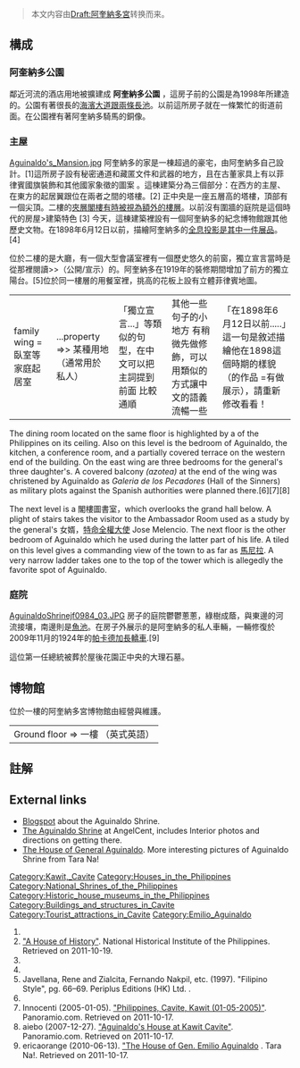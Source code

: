> 本文内容由[Draft:阿奎納多宮](https://zh.wikipedia.org/wiki/Draft:阿奎納多宮)转换而来。


## 構成

### 阿奎納多公園

鄰近河流的酒店用地被擴建成 **阿奎納多公園** ，這房子前的公園是為1998年所建造的。公園有著很長的[海濱大道跟兩條長池](https://zh.wikipedia.org/wiki/promenade "wikilink")。以前這所房子就在一條繁忙的街道前面。在公園裡有著阿奎納多騎馬的銅像。

### 主屋

[Aguinaldo's_Mansion.jpg](https://zh.wikipedia.org/wiki/File:Aguinaldo's_Mansion.jpg "fig:Aguinaldo's_Mansion.jpg") 阿奎納多的家是一棟超過的豪宅，由阿奎納多自己設計。\[1\]這所房子設有秘密通道和藏匿文件和武器的地方，且在古董家具上有以菲律賓國旗裝飾和其他國家象徵的圖案 。這棟建築分為三個部分：在西方的主屋、在東方的起居翼跟位在兩者之間的塔樓。\[2\] 正中央是一座五層高的塔樓，頂部有一個尖頂。二樓的[夾層閣樓有時被視為額外的樓層](https://zh.wikipedia.org/wiki/夹层 "wikilink")。以前沒有圍牆的庭院是這個時代的房屋\>建築特色 \[3\] 今天，這棟建築裡設有一個阿奎納多的紀念博物館跟其他歷史文物。在1898年6月12日以前，描繪阿奎納多的[全息投影是其中一件展品](../Page/全息摄影.md "wikilink")。\[4\]

位於二樓的是大廳，有一個大型會議室裡有一個歷史悠久的前窗，獨立宣言當時是從那裡閱讀\>\>（公開/宣示）的。阿奎納多在1919年的裝修期間增加了前方的獨立陽台。\[5\]位於同一樓層的用餐室裡，挑高的花板上設有立體菲律賓地圖。

|                        |                                |                                   |                                       |                                                               |
| ---------------------- | ------------------------------ | --------------------------------- | ------------------------------------- | ------------------------------------------------------------- |
| family wing = 臥室等家庭起居室 | ...property =\>\> 某種用地（通常用於私人） | 「獨立宣言...」等類似的句型，在中文可以把主詞提到前面 比較通順 | 其他一些句子的小地方 有稍微先做修飾，可以用類似的方式讓中文的語義流暢一些 | 「在1898年6月12日以前.....」這一句是敘述描繪他在1898這個時期的樣貌（的作品 =有做展示），請重新修改看看！ |

The dining room located on the same floor is highlighted by a  of the Philippines on its ceiling. Also on this level is the bedroom of Aguinaldo, the kitchen, a conference room, and a partially covered terrace on the western end of the building. On the east wing are three bedrooms for the general's three daughter's. A covered balcony *(azotea)* at the end of the wing was christened by Aguinaldo as *Galeria de los Pecadores* (Hall of the Sinners) as military plots against the Spanish authorities were planned there.\[6\]\[7\]\[8\]

The next level is a 閣樓圖書室，which overlooks the grand hall below. A plight of stairs takes the visitor to the Ambassador Room used as a study by the general's 女婿，[特命全權大使](../Page/特命全權大使.md "wikilink") Jose Melencio. The next floor is the other bedroom of Aguinaldo which he used during the latter part of his life. A tiled  on this level gives a commanding view of the town to as far as [馬尼拉](../Page/马尼拉.md "wikilink"). A very narrow ladder takes one to the top of the tower which is allegedly the favorite spot of Aguinaldo.

### 庭院

[AguinaldoShrinejf0984_03.JPG](https://zh.wikipedia.org/wiki/File:AguinaldoShrinejf0984_03.JPG "fig:AguinaldoShrinejf0984_03.JPG") 房子的庭院鬱鬱蔥蔥，綠樹成蔭，與東邊的河流接壤，南邊則是[魚池](https://zh.wikipedia.org/wiki/魚池 "wikilink")。在房子外展示的是阿奎納多的私人車輛，一輛修復於2009年11月的1924年的[帕卡德](https://zh.wikipedia.org/wiki/帕卡德 "wikilink")[加長轎車](../Page/加长轿车.md "wikilink").\[9\]

這位第一任總統被葬於屋後花園正中央的大理石墓。

## 博物館

位於一樓的阿奎納多宮博物館由經營與維護。

|                            |
| -------------------------- |
| Ground floor =\> 一樓 （英式英語） |

## 註解

## External links

  - [Blogspot](http://angeloaguinaldo.blogspot.com/) about the Aguinaldo Shrine.
  - [The Aguinaldo Shrine](http://angelcent.blogspot.com/2011/05/aguinaldo-shrine.html) at AngelCent, includes Interior photos and directions on getting there.
  - [The House of General Aguinaldo](https://web.archive.org/web/20110117013531/http://tara-na.com/2010/06/house-of-gen-emilio-aguinaldo-shrine-kawit-cavite-philippines-independence/). More interesting pictures of Aguinaldo Shrine from Tara Na\!

[Category:Kawit,_Cavite](https://zh.wikipedia.org/wiki/Category:Kawit,_Cavite "wikilink") [Category:Houses_in_the_Philippines](https://zh.wikipedia.org/wiki/Category:Houses_in_the_Philippines "wikilink") [Category:National_Shrines_of_the_Philippines](https://zh.wikipedia.org/wiki/Category:National_Shrines_of_the_Philippines "wikilink") [Category:Historic_house_museums_in_the_Philippines](https://zh.wikipedia.org/wiki/Category:Historic_house_museums_in_the_Philippines "wikilink") [Category:Buildings_and_structures_in_Cavite](https://zh.wikipedia.org/wiki/Category:Buildings_and_structures_in_Cavite "wikilink") [Category:Tourist_attractions_in_Cavite](https://zh.wikipedia.org/wiki/Category:Tourist_attractions_in_Cavite "wikilink") [Category:Emilio_Aguinaldo](https://zh.wikipedia.org/wiki/Category:Emilio_Aguinaldo "wikilink")

1.
2.  ["A House of History"](https://archive.is/20121228082412/http://www.nhi.gov.ph/index.php?option=com_content&task=view&id=53&Itemid=10). National Historical Institute of the Philippines. Retrieved on 2011-10-19.
3.
4.
5.  Javellana, Rene and Zialcita, Fernando Nakpil, etc. (1997). "Filipino Style", pg. 66–69. Periplus Editions (HK) Ltd. .
6.
7.  Innocenti (2005-01-05). ["Philippines, Cavite, Kawit (01-05-2005)"](https://www.panoramio.com/photo/7072196?source=wapi&referrer=kh.google.com). Panoramio.com. Retrieved on 2011-10-17.
8.  aiebo (2007-12-27). ["Aguinaldo's House at Kawit Cavite"](https://www.panoramio.com/photo/6722935?source=wapi&referrer=kh.google.com). Panoramio.com. Retrieved on 2011-10-17.
9.  ericaorange (2010-06-13). ["The House of Gen. Emilio Aguinaldo](http://tara-na.com/2010/06/house-of-gen-emilio-aguinaldo-shrine-kawit-cavite-philippines-independence/) . Tara Na\!. Retrieved on 2011-10-17.